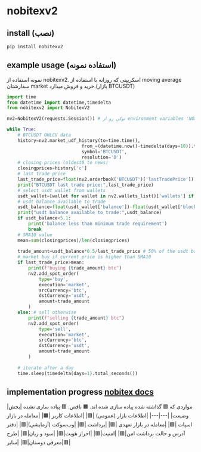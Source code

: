 # nobitexv2
## install (نصب)
```bash
pip install nobitexv2
```
## example usage (استفاده نمونه)
نمونه استفاده از nobitexv2. اسکریپتی که روزانه با استفاده از moving average سفارشتان market خرید و فروش میذارد.(بازار BTCUSDT)
```python
import time
from datetime import datetime,timedelta
from nobitexv2 import NobitexV2

nv2=NobitexV2(requests.Session()) # توکن رو از environment variables 'NOBITEX_TOKEN' میگیره

while True:
    # BTCUSDT OHLCV data
    history=nv2.market_udf_history(to=time.time(),
                            from_=(datetime.now()-timedelta(days=10)).timestamp(), # 10 days before
                            symbol='BTCUSDT',
                            resolution='D')
    # closing prices (oldest0 to news)
    closingprices=history['c']
    # last trade price
    last_trade_price=float(nv2.orderbook('BTCUSDT')['lastTradePrice'])
    print("BTCUSDT last trade price:",last_trade_price)
    # select usdt wallet from wallets
    usdt_wallet=[wallet for wallet in nv2.wallets_list()['wallets'] if wallet['currency']=='usdt'][0]
    # usdt balance available to trade
    usdt_balance=float(usdt_wallet['balance'])-float(usdt_wallet['blockedBalance'])
    print("usdt balance available to trade:",usdt_balance)
    if usdt_balance<5.1:
        print('balance less than minimum trade requirement')
        break
    # SMA10 value
    mean=sum(closingprices)/len(closingprices)
    
    trade_amount=usdt_balance*0.5/last_trade_price # 50% of the usdt balance
    # market buy if current price is higher than SMA10
    if last_trade_price>mean:
        print(f"buying {trade_amount} btc")
        nv2.add_spot_order(
            type='buy',
            execution='market',
            srcCurrency='btc',
            dstCurrency='usdt',
            amount=trade_amount
        )
    else: # sell otherwise
        print(f"selling {trade_amount} btc")
        nv2.add_spot_order(
            type='sell',
            execution='market',
            srcCurrency='btc',
            dstCurrency='usdt',
            amount=trade_amount
        )
    
    # iterate after a day
    time.sleep(timedelta(days=1).total_seconds())
```
## implementation progress [nobitex docs](apidocs.nobitex.ir)
مواردی که 🟩 گذاشته شده پیاده سازی شده اند. 🟧 ناقص. 🟥 پیاده سازی نشده
|بخش|وضیعت|
|---|---|
|اطلاعات بازار (عمومی) |🟩|
|اطلاعات کاربر  |🟧|
|معامله در بازار اسپات |🟩|
|معامله در بازار تعهدی |🟥|
|برداشت |🟥|
|وب‌سوکت (آزمایشی)|🟥|
|دفتر آدرس و حالت برداشت امن|🟥|
|امنیت|🟥|
|احراز هویت|🟥|
|سود و زیان|🟥|
|طرح معرفی دوستان|🟥|
|سایر|🟥|